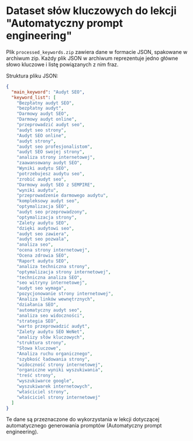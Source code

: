 # Dataset słów kluczowych do lekcji "Automatyczny prompt engineering"

Plik `processed_keywords.zip` zawiera dane w formacie JSON, spakowane w archiwum zip. Każdy plik JSON w archiwum reprezentuje jedno główne słowo kluczowe i listę powiązanych z nim fraz.

Struktura pliku JSON:

```json
{
  "main_keyword": "Audyt SEO",
  "keyword_list": [
    "Bezpłatny audyt SEO",
    "bezpłatny audyt",
    "Darmowy audyt SEO",
    "Darmowy audyt online",
    "przeprowadzić audyt seo",
    "audyt seo strony",
    "Audyt SEO online",
    "audyt strony",
    "audyt seo profesjonalistom",
    "audyt SEO swojej strony",
    "analiza strony internetowej",
    "zaawansowany audyt SEO",
    "Wyniki audytu SEO",
    "potrzebujesz audytu seo",
    "zrobić audyt seo",
    "Darmowy audyt SEO z SEMPIRE",
    "wyniki audytu",
    "przeprowadzenie darmowego audytu",
    "kompleksowy audyt seo",
    "optymalizacja SEO",
    "audyt seo przeprowadzony",
    "optymalizacja strony",
    "Zalety audytu SEO",
    "dzięki audytowi seo",
    "audyt seo zawiera",
    "audyt seo pozwala",
    "analiza seo",
    "ocena strony internetowej",
    "Ocena zdrowia SEO",
    "Raport audytu SEO",
    "analiza techniczna strony",
    "optymalizacja strony internetowej",
    "techniczna analiza SEO",
    "seo witryny internetowej",
    "audyt seo wymaga",
    "pozycjonowanie strony internetowej",
    "Analiza linków wewnętrznych",
    "działania SEO",
    "automatyczny audyt seo",
    "analiza seo widoczności",
    "strategia SEO",
    "warto przeprowadzić audyt",
    "Zalety audytu SEO WeNet",
    "analizy słów kluczowych",
    "struktura strony",
    "Słowa kluczowe",
    "Analiza ruchu organicznego",
    "szybkość ładowania strony",
    "widoczność strony internetowej",
    "organiczne wyniki wyszukiwania",
    "treść strony",
    "wyszukiwarce google",
    "wyszukiwarek internetowych",
    "właściciel strony",
    "właściciel strony internetowej"
  ]
}
```

Te dane są przeznaczone do wykorzystania w lekcji dotyczącej automatycznego generowania promptów (Automatyczny prompt engineering). 